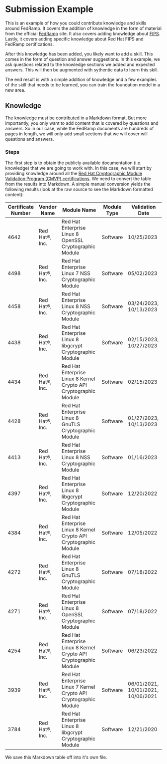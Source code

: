 # Submission Example

This is an example of how you could contribute knowledge and skills around FedRamp.  It covers the addition of knowledge in the form of material
from the official [FedRamp](fedramp.gov) site.  It also covers adding knowledge about [FIPS](https://www.nist.gov/standardsgov/compliance-faqs-federal-information-processing-standards-fips).
Lastly, it covers adding specific knowledge about Red Hat FIPS and FedRamp certifications.

After this knowledge has been added, you likely want to add a skill.  This comes in the form of question and answer suggestions.  In this example,
we ask questions related to the knowledge sections we added and expected answers.  This will then be augmented with sythentic data to learn this
skill.

The end result is with a simple addition of knowledge and a few examples of the skill that needs to be learned, you can train the foundation model
in a new area.

## Knowledge

The knowledge must be contributed in a [Markdown](https://www.markdownguide.org/basic-syntax/) format.  But more importantly, you only want to add
content that is covered by questions and answers.  So in our case, while the FedRamp documents are hundreds of pages in length, we will only add
small sections that we will cover will questions and answers.

### Steps

The first step is to obtain the publicly available documentation (i.e. knowledge) that we are going to work with.  In this case, we will start by
providing knowledge around all the [Red Hat Cryptographic Module Validation Program (CMVP) certifications](https://csrc.nist.gov/projects/cryptographic-module-validation-program/validated-modules/search?SearchMode=Basic&Vendor=Red+Hat&CertificateStatus=Active&ValidationYear=0).
We need to convert the table from the results into Markdown.  A simple manual conversion yields the following results (look at the raw source to see the Markdown formatted content):

| Certificate Number |	Vendor Name |	Module Name |	Module Type	| Validation Date |
| ------------------ | ------------ | ----------- | ----------- | --------------- |
| 4642 | Red Hat®, Inc. | Red Hat Enterprise Linux 8 OpenSSL Cryptographic Module	| Software | 10/25/2023 |
| 4498 | Red Hat®, Inc.	| Red Hat Enterprise Linux 7 NSS Cryptographic Module	| Software | 05/02/2023 |
| 4458 | Red Hat®, Inc.	| Red Hat Enterprise Linux 8 NSS Cryptographic Module	| Software | 03/24/2023, 10/13/2023 |
| 4438 | Red Hat®, Inc.	| Red Hat Enterprise Linux 8 libgcrypt Cryptographic Module	| Software | 02/15/2023, 10/27/2023 |
| 4434 | Red Hat®, Inc.	| Red Hat Enterprise Linux 8 Kernel Crypto API Cryptographic Module	| Software | 02/15/2023 |
| 4428 | Red Hat®, Inc.	| Red Hat Enterprise Linux 8 GnuTLS Cryptographic Module | Software | 01/27/2023, 10/13/2023 |
| 4413 | Red Hat®, Inc.	| Red Hat Enterprise Linux 8 NSS Cryptographic Module	| Software | 01/16/2023 |
| 4397 | Red Hat®, Inc.	| Red Hat Enterprise Linux 8 libgcrypt Cryptographic Module	| Software | 12/20/2022 |
| 4384 | Red Hat®, Inc.	| Red Hat Enterprise Linux 8 Kernel Crypto API Cryptographic Module	| Software | 12/05/2022 |
| 4272 | Red Hat®, Inc.	| Red Hat Enterprise Linux 8 GnuTLS Cryptographic Module | Software | 07/18/2022 |
| 4271 | Red Hat®, Inc.	| Red Hat Enterprise Linux 8 OpenSSL Cryptographic Module	| Software | 07/18/2022 |
| 4254 | Red Hat®, Inc.	| Red Hat Enterprise Linux 8 Kernel Crypto API Cryptographic Module | Software | 06/23/2022 |
| 3939 | Red Hat®, Inc.	| Red Hat Enterprise Linux 7 Kernel Crypto API Cryptographic Module | Software | 06/01/2021, 10/01/2021, 10/06/2021 |
| 3784 | Red Hat®, Inc.	| Red Hat Enterprise Linux 8 libgcrypt Cryptographic Module	| Software | 12/21/2020 |

We save this Markdown table off into it's own file.
